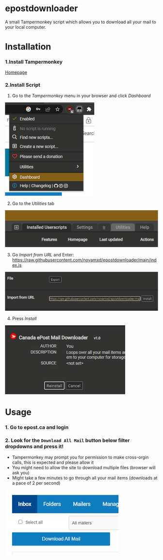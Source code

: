 # epostdownloader
A small Tampermonkey script which allows you to download all your mail to your local computer.

# Installation
### 1.Install Tampermonkey
[Homepage](https://www.tampermonkey.net/)

### 2.Install Script
1. Go to the *Tampermonkey* menu in your browser and click *Dashboard*

![](https://raw.githubusercontent.com/novamxd/epostdownloader/main/install/dashboard.png)

2. Go to the *Utilities* tab

![](https://raw.githubusercontent.com/novamxd/epostdownloader/main/install/utilities-tab.png)

3. Go *Import from URL* and Enter: https://raw.githubusercontent.com/novamxd/epostdownloader/main/index.js

![](https://raw.githubusercontent.com/novamxd/epostdownloader/main/install/import-from-url.png)

4. Press *Install*

![](https://raw.githubusercontent.com/novamxd/epostdownloader/main/install/install.png)

# Usage
### 1. Go to epost.ca and login
### 2. Look for the `Download All Mail` button below filter dropdowns and press it!
* Tampermonkey may prompt you for permission to make cross-orgin calls, this is expected and please allow it
* You might need to allow the site to download multiple files (browser will ask you)
* Might take a few minutes to go through all your mail items (downloads at a pace of 2 per second)

![](https://raw.githubusercontent.com/novamxd/epostdownloader/main/install/download-all-button.png)
